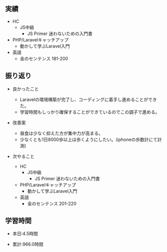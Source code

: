 ## 実績
  - HC
    - JS中級
      - JS Primer 迷わないための入門書
  - PHP/Laravelキャッチアップ
    - 動かして学ぶLaravel入門
  - 英語
    - 金のセンテンス 181-200




## 振り返り
- 良かったこと
  - Laravelの環境構築が完了し、コーディングに着手し進めることができた。
  - 学習時間もしっかり確保することができているのでこの調子で進める。

- 改善案
  - 昼食は少なく抑えた方が集中力が高まる。
  - 少なくとも1日8000歩以上は歩くようにしたい。(iphoneの歩数計にて計測)


- 次やること
  - HC
    - JS中級
      - JS Primer 迷わないための入門書
  - PHP/Laravelキャッチアップ
    - 動かして学ぶLaravel入門
  - 英語
    - 金のセンテンス 201-220

## 学習時間
- 本日:4.5時間

- 累計:966.0時間
